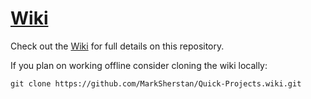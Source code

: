# [Wiki](https://github.com/MarkSherstan/Quick-Projects/wiki)
Check out the [Wiki](https://github.com/MarkSherstan/Quick-Projects/wiki) for full details on this repository. 

If you plan on working offline consider cloning the wiki locally:
```
git clone https://github.com/MarkSherstan/Quick-Projects.wiki.git
```
